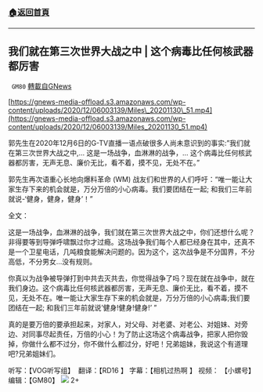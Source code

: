 ###  [:house:返回首頁](https://github.com/ourhimalayas/txt)
---

## 我们就在第三次世界大战之中 | 这个病毒比任何核武器都厉害
` GM80` [轉載自GNews](https://gnews.org/zh-hans/633944/)

[https://gnews-media-offload.s3.amazonaws.com/wp-content/uploads/2020/12/06003139/Miles\_20201130\_51.mp4](https://gnews-media-offload.s3.amazonaws.com/wp-content/uploads/2020/12/06003139/Miles_20201130_51.mp4)


郭先生在2020年12月6日的G-TV直播一语点破很多人尚未意识到的事实:”我们就在第三次世界大战之中,… 这是一场战争，血淋淋的战争，… 这个病毒比任何核武器都厉害，无声无息、廉价无比，看不着，摸不见，无处不在。”

郭先生再次语重心长地向爆料革命 (WM) 战友们和世界的人们呼吁：“唯一能让大家生存下来的机会就是，万分万倍的小心病毒。我们要团结在一起; 和我们三年前就说-‘健身，健身，健身’！”

全文：

这是一场战争，血淋淋的战争，我们就在第三次世界大战之中，你们还想什么呢？非得要等到导弹呼啸飘过你才过瘾。这场战争我们每个人都已经身在其中，还真不是一个卫星电话，几吨粮食能解决问题的。因为这个，这次战争是不分国界，不分高低，不分男女…没有规则。

你真以为战争被导弹打到中共去灭共去，你觉得战争了吗？现在就在战争中，就在我们身边。这个病毒比任何核武器都厉害，无声无息、廉价无比，看不着，摸不见，无处不在。唯一能让大家生存下来的机会就是，万分万倍的小心病毒;我们要团结在一起; 和我们三年前就说’健身!健身!健身!’ ”

真的是要万倍的要承担起来，对家人，对父母、对老婆、对老公、对姐妹、对旁边、对同事尽起责任，万倍的小心！为了防止这场这个病毒战争，把家人把你毁掉，你做什么都不过分，你不做什么都过分，好吧！兄弟姐妹，我说这个有道理吧?兄弟姐妹们。

听写：【VOG听写组】  翻译：【RD16 】 字幕：【相机过热啊 】 视频： 【小螺号】编辑：【GM80】
![]()![](https://gnews-media-offload.s3.amazonaws.com/wp-content/uploads/2020/11/22151659/RG-01.png)
2+
